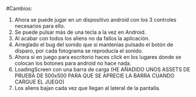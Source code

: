 #Cambios:
1. Ahora se puede jugar en un dispositivo android con los 3 controles necesarios para ello.
2. Se puede pulsar más de una tecla a la vez en Android.
3. Al acabar con todos los aliens no da fallos la aplicación.
4. Arreglado el bug del sonido que si mantenías pulsado el botón de disparo, por cada fotograma se reproducía el sonido.
5. Ahora si en juego para escritorio haces click en los lugares donde se colocan los botones para android no hace nada.
6. LoadingScreen con una barra de carga (HE AÑADIDO UNOS ASSETS DE PRUEBA DE 500x500 PARA QUE SE APRECIE LA BARRA CUANDO CARGUE EL JUEGO)
7. Los aliens bajan cada vez que llegan al lateral de la pantalla.